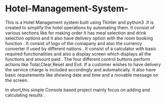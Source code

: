 # Hotel-Management-System-
This is a Hotel Management system built using Tkinter and python3 .It is created to simplify the hotel operations by automating them.
It consist of various sections like for making order it has meal selection and drink selection options and it also have delivery option with the room booking function .
It consist of logo of the comapany and also the currency converter if used by different nations .
It consist of a calculator with basic required functionalities and also a display screen which displays all the functions and amount paid .
The four different control buttons perform actions like Total,Clear,Reset and Exit.
If a customer wishes to have delivery the service charge is included accordingly and automatically.
It also have basic requirements like showing date and time and a movable message on the screen.

In short,this simple Console based project mainly focus on adding and calculating results .
